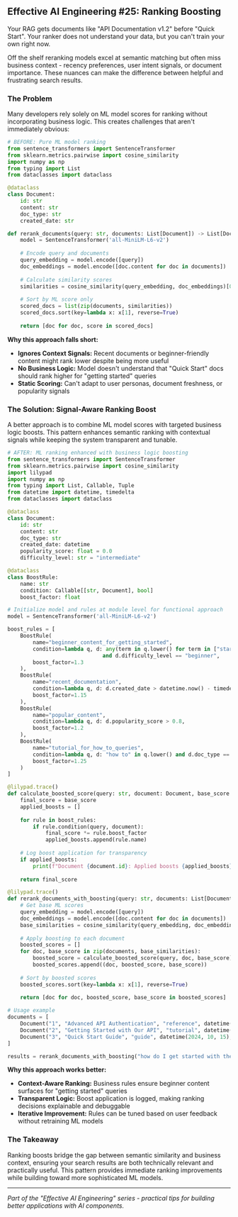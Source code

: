 ## Effective AI Engineering #25: Ranking Boosting

Your RAG gets documents like "API Documentation v1.2" before "Quick Start". Your ranker does not understand your data, but you can't train your own right now.

Off the shelf reranking models excel at semantic matching but often miss business context - recency preferences, user intent signals, or document importance. These nuances can make the difference between helpful and frustrating search results.

### The Problem

Many developers rely solely on ML model scores for ranking without incorporating business logic. This creates challenges that aren't immediately obvious:

```python
# BEFORE: Pure ML model ranking
from sentence_transformers import SentenceTransformer
from sklearn.metrics.pairwise import cosine_similarity
import numpy as np
from typing import List
from dataclasses import dataclass

@dataclass
class Document:
    id: str
    content: str
    doc_type: str
    created_date: str

def rerank_documents(query: str, documents: List[Document]) -> List[Document]:
    model = SentenceTransformer('all-MiniLM-L6-v2')
    
    # Encode query and documents
    query_embedding = model.encode([query])
    doc_embeddings = model.encode([doc.content for doc in documents])
    
    # Calculate similarity scores
    similarities = cosine_similarity(query_embedding, doc_embeddings)[0]
    
    # Sort by ML score only
    scored_docs = list(zip(documents, similarities))
    scored_docs.sort(key=lambda x: x[1], reverse=True)
    
    return [doc for doc, score in scored_docs]
```

**Why this approach falls short:**

- **Ignores Context Signals:** Recent documents or beginner-friendly content might rank lower despite being more useful
- **No Business Logic:** Model doesn't understand that "Quick Start" docs should rank higher for "getting started" queries
- **Static Scoring:** Can't adapt to user personas, document freshness, or popularity signals

### The Solution: Signal-Aware Ranking Boost

A better approach is to combine ML model scores with targeted business logic boosts. This pattern enhances semantic ranking with contextual signals while keeping the system transparent and tunable.

```python
# AFTER: ML ranking enhanced with business logic boosting
from sentence_transformers import SentenceTransformer
from sklearn.metrics.pairwise import cosine_similarity
import lilypad
import numpy as np
from typing import List, Callable, Tuple
from datetime import datetime, timedelta
from dataclasses import dataclass

@dataclass
class Document:
    id: str
    content: str
    doc_type: str
    created_date: datetime
    popularity_score: float = 0.0
    difficulty_level: str = "intermediate"

@dataclass
class BoostRule:
    name: str
    condition: Callable[[str, Document], bool]
    boost_factor: float

# Initialize model and rules at module level for functional approach
model = SentenceTransformer('all-MiniLM-L6-v2')

boost_rules = [
    BoostRule(
        name="beginner_content_for_getting_started",
        condition=lambda q, d: any(term in q.lower() for term in ["start", "begin", "intro"]) 
                              and d.difficulty_level == "beginner",
        boost_factor=1.3
    ),
    BoostRule(
        name="recent_documentation",
        condition=lambda q, d: d.created_date > datetime.now() - timedelta(days=90),
        boost_factor=1.15
    ),
    BoostRule(
        name="popular_content",
        condition=lambda q, d: d.popularity_score > 0.8,
        boost_factor=1.2
    ),
    BoostRule(
        name="tutorial_for_how_to_queries", 
        condition=lambda q, d: "how to" in q.lower() and d.doc_type == "tutorial",
        boost_factor=1.25
    )
]

@lilypad.trace()
def calculate_boosted_score(query: str, document: Document, base_score: float) -> float:
    final_score = base_score
    applied_boosts = []
    
    for rule in boost_rules:
        if rule.condition(query, document):
            final_score *= rule.boost_factor
            applied_boosts.append(rule.name)
    
    # Log boost application for transparency
    if applied_boosts:
        print(f"Document {document.id}: Applied boosts {applied_boosts}")
    
    return final_score

@lilypad.trace()
def rerank_documents_with_boosting(query: str, documents: List[Document]) -> List[Document]:
    # Get base ML scores
    query_embedding = model.encode([query])
    doc_embeddings = model.encode([doc.content for doc in documents])
    base_similarities = cosine_similarity(query_embedding, doc_embeddings)[0]
    
    # Apply boosting to each document
    boosted_scores = []
    for doc, base_score in zip(documents, base_similarities):
        boosted_score = calculate_boosted_score(query, doc, base_score)
        boosted_scores.append((doc, boosted_score, base_score))
    
    # Sort by boosted scores
    boosted_scores.sort(key=lambda x: x[1], reverse=True)
    
    return [doc for doc, boosted_score, base_score in boosted_scores]

# Usage example
documents = [
    Document("1", "Advanced API Authentication", "reference", datetime(2024, 1, 1), 0.3, "advanced"),
    Document("2", "Getting Started with Our API", "tutorial", datetime(2024, 11, 1), 0.9, "beginner"),
    Document("3", "Quick Start Guide", "guide", datetime(2024, 10, 15), 0.8, "beginner")
]

results = rerank_documents_with_boosting("how do I get started with the API?", documents)
```

**Why this approach works better:**

- **Context-Aware Ranking:** Business rules ensure beginner content surfaces for "getting started" queries
- **Transparent Logic:** Boost application is logged, making ranking decisions explainable and debuggable  
- **Iterative Improvement:** Rules can be tuned based on user feedback without retraining ML models

### The Takeaway

Ranking boosts bridge the gap between semantic similarity and business context, ensuring your search results are both technically relevant and practically useful. This pattern provides immediate ranking improvements while building toward more sophisticated ML models.

---
*Part of the "Effective AI Engineering" series - practical tips for building better applications with AI components.*